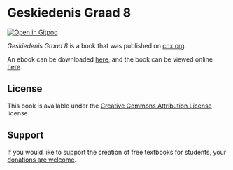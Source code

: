 # Geskiedenis Graad 8

[![Open in Gitpod](https://gitpod.io/button/open-in-gitpod.svg)](https://gitpod.io/from-referrer/)

_Geskiedenis Graad 8_ is a book that was published on [cnx.org](https://cnx.org/).

An ebook can be downloaded [here](https://github.com/cnx-user-books/cnxbook-geskiedenis-graad-8/releases/latest), and the book can be viewed online [here](https://github.com/cnx-user-books/cnxbook-geskiedenis-graad-8/releases/latest).

## License
This book is available under the [Creative Commons Attribution License](./LICENSE) license.

## Support
If you would like to support the creation of free textbooks for students, your [donations are welcome](https://riceconnect.rice.edu/donation/support-openstax-banner).
